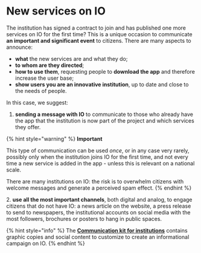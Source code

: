 # New services on IO

The institution has signed a contract to join and has published one more services on IO for the first time? This is a unique occasion to communicate **an important and significant event** to citizens. There are many aspects to announce:

* **what** the new services are and what they do;
* **to whom are they directed**;
* **how to use them**, requesting people to **download the app** and therefore increase the user base;
* **show users you are an innovative institution**, up to date and close to the needs of people.

In this case, we suggest:

1. **sending a message with IO** to communicate to those who already have the app that the institution is now part of the project and which services they offer.

{% hint style="warning" %}
**Important**

This type of communication can be used _once_, or in any case very rarely, possibly only when the institution joins IO for the first time, and not every time a new service is added in the app - unless this is relevant on a national scale.

There are many institutions on IO: the risk is to overwhelm citizens with welcome messages and generate a perceived spam effect.
{% endhint %}

2\. **use all the most important channels**, both digital and analog, to engage citizens that do not have IO: a news article on the website, a press release to send to newspapers, the institutional accounts on social media with the most followers, brochures or posters to hang in public spaces.

{% hint style="info" %}
The [**Communication kit for institutions**](https://docs.pagopa.it/kit-di-comunicazione-per-gli-enti/) contains graphic copies and social content to customize to create an informational campaign on IO.
{% endhint %}
